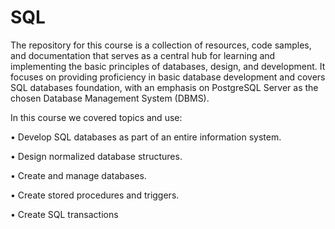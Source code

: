 ﻿# SQL
The repository for this course is a collection of resources, code samples, and documentation that serves as a central hub for learning and implementing the basic principles of databases, design, and development. It focuses on providing proficiency in basic database development and covers SQL databases foundation, with an emphasis on PostgreSQL Server as the chosen Database Management System (DBMS). 

In this course we covered topics and use: 

  • Develop SQL databases as part of an entire information system.

  • Design normalized database structures.

  • Create and manage databases.

  • Create stored procedures and triggers.

  • Create SQL transactions
